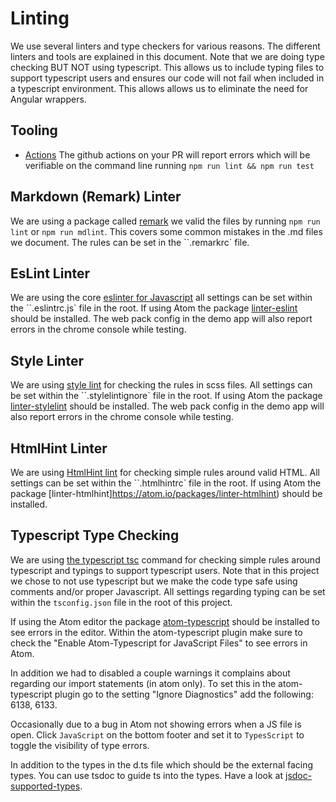 # Linting

We use several linters and type checkers for various reasons. The different linters and tools are explained in this document. Note that we are doing type checking BUT NOT using typescript. This allows us to include typing files to support typescript users and ensures our code will not fail when included in a typescript environment. This allows allows us to eliminate the need for Angular wrappers.

## Tooling

- [Actions](https://github.com/infor-design/enterprise-wc/actions) The github actions on your PR will report errors which will be verifiable on the command line running `npm run lint && npm run test`

## Markdown (Remark) Linter

We are using a package called [remark](https://github.com/remarkjs/remark/tree/main/packages/remark-cli) we valid the files by running `npm run lint` or `npm run mdlint`. This covers some common mistakes in the .md files we document. The rules can be set in the ``.remarkrc` file.

## EsLint Linter

We are using the core [eslinter for Javascript](https://eslint.org/) all settings can be set within the ``.eslintrc.js` file in the root. If using Atom the package [linter-eslint](https://atom.io/packages/linter-eslint) should be installed. The web pack config in the demo app will also report errors in the chrome console while testing.

## Style Linter

We are using [style lint](https://github.com/stylelint/stylelint) for checking the rules in scss files. All settings can be set within the ``.stylelintignore` file in the root. If using Atom the package [linter-stylelint](https://atom.io/packages/linter-stylelint) should be installed. The web pack config in the demo app will also report errors in the chrome console while testing.

## HtmlHint Linter

We are using [HtmlHint lint](https://github.com/htmlhint/HTMLHint) for checking simple rules around valid HTML. All settings can be set within the ``.htmlhintrc` file in the root. If using Atom the package [linter-htmlhint]https://atom.io/packages/linter-htmlhint) should be installed.

## Typescript Type Checking

We are using [the typescript tsc](https://www.typescriptlang.org/docs/handbook/compiler-options.html) command for checking simple rules around typescript and typings to support typescript users. Note that in this project we chose to not use typescript but we make the code type safe using comments and/or proper Javascript. All settings regarding typing can be set within the `tsconfig.json` file in the root of this project.

If using the Atom editor the package [atom-typescript](https://atom.io/packages/atom-typescript) should be installed to see errors in the editor. Within the atom-typescript plugin make sure to check the "Enable Atom-Typescript for JavaScript Files" to see errors in Atom.

In addition we had to disabled a couple warnings it complains about regarding our import statements (in atom only). To set this in the atom-typescript plugin go to the setting  "Ignore Diagnostics" add the following: 6138, 6133.

Occasionally due to a bug in Atom not showing errors when a JS file is open. Click `JavaScript` on the bottom footer and set it to `TypesScript` to toggle the visibility of type errors.

In addition to the types in the d.ts file which should be the external facing types. You can use tsdoc to guide ts into the types. Have a look at [jsdoc-supported-types](https://www.typescriptlang.org/docs/handbook/jsdoc-supported-types.html).
